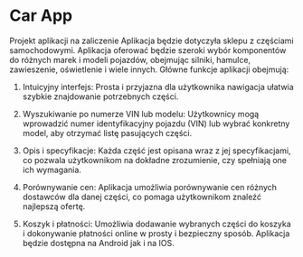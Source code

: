 # Car App
Projekt aplikacji na zaliczenie
Aplikacja będzie dotyczyła sklepu z częściami samochodowymi. Aplikacja oferować będzie szeroki wybór komponentów do różnych marek i modeli pojazdów, obejmując silniki, hamulce, zawieszenie, oświetlenie i wiele innych.
Główne funkcje aplikacji obejmują:
1. Intuicyjny interfejs: Prosta i przyjazna dla użytkownika nawigacja ułatwia szybkie znajdowanie potrzebnych części.

2. Wyszukiwanie po numerze VIN lub modelu: Użytkownicy mogą wprowadzić numer identyfikacyjny pojazdu (VIN) lub wybrać konkretny model, aby otrzymać listę pasujących części.

3. Opis i specyfikacje: Każda część jest opisana wraz z jej specyfikacjami, co pozwala użytkownikom na dokładne zrozumienie, czy spełniają one ich wymagania.

4. Porównywanie cen: Aplikacja umożliwia porównywanie cen różnych dostawców dla danej części, co pomaga użytkownikom znaleźć najlepszą ofertę.

5. Koszyk i płatności: Umożliwia dodawanie wybranych części do koszyka i dokonywanie płatności online w prosty i bezpieczny sposób.
Aplikacja będzie dostępna na Android jak i na IOS. 
